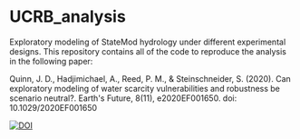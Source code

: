 # UCRB_analysis
Exploratory modeling of StateMod hydrology under different experimental designs. This repository contains all of the code to reproduce the analysis in the following paper:

Quinn, J. D., Hadjimichael, A., Reed, P. M., & Steinschneider, S. (2020). Can exploratory modeling of water scarcity vulnerabilities and robustness be scenario neutral?. Earth's Future, 8(11), e2020EF001650. doi: 10.1029/2020EF001650

[![DOI](https://zenodo.org/badge/266820551.svg)](https://zenodo.org/badge/latestdoi/266820551)
